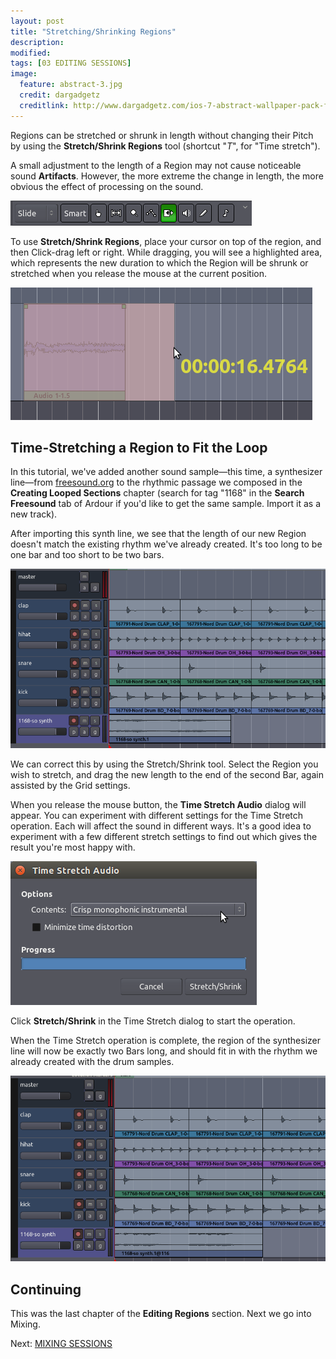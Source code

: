 ```yaml
---
layout: post
title: "Stretching/Shrinking Regions"
description:
modified: 
tags: [03 EDITING SESSIONS]
image:
  feature: abstract-3.jpg
  credit: dargadgetz
  creditlink: http://www.dargadgetz.com/ios-7-abstract-wallpaper-pack-for-iphone-5-and-ipod-touch-retina/
---
```


Regions can be stretched or shrunk in length without changing their
Pitch by using the **Stretch/Shrink Regions** tool (shortcut "*T*", for
"Time stretch").

A small adjustment to the length of a Region may not
cause noticeable sound **Artifacts**. However, the more extreme the
change in length, the more obvious the effect of processing on the
sound.

![stretch](../images/Ardour3_EditModes_T.png) 

To use **Stretch/Shrink Regions**, place your cursor on top of the
region, and then Click-drag left or right. While dragging, you will see
a highlighted area, which represents the new duration to which the
Region will be shrunk or stretched when you release the mouse at the
current position.

![stretching](../images/Ardour3_Stretch_Shrink_Action.png)

## Time-Stretching a Region to Fit the Loop

In this tutorial, we've added another sound sample—this time, a
synthesizer line—from [freesound.org](http://www.freesound.org) to the
rhythmic passage we composed in the **Creating Looped Sections** chapter
(search for tag "1168" in the **Search Freesound** tab of Ardour if
you'd like to get the same sample. Import it as a new track).

After importing this synth line, we see that the length of our new
Region doesn't match the existing rhythm we've already created. It's too
long to be one bar and too short to be two bars.

![stretch1](../images/Ardour3_Stretch_Shrink_1.png) 

We can correct this by using the Stretch/Shrink tool. Select the Region
you wish to stretch, and drag the new length to the end of the second
Bar, again assisted by the Grid settings.

When you release the mouse button, the **Time Stretch Audio** dialog will
appear. You can experiment with different settings for the Time Stretch
operation. Each will affect the sound in different ways. It's a good
idea to experiment with a few different stretch settings to find out
which gives the result you're most happy with.

![stretch2](../images/Ardour3_Stretch_Shrink_2.png) 

Click **Stretch/Shrink** in the Time Stretch dialog to start the
operation.

When the Time Stretch operation is complete, the region of the
synthesizer line will now be exactly two Bars long, and should fit in
with the rhythm we already created with the drum samples.

![stretch3](../images/Ardour3_Stretch_Shrink_3.png) 

## Continuing

This was the last chapter of the **Editing Regions** section. Next we go into Mixing.

Next: [MIXING SESSIONS](../the-mixer-strip)

